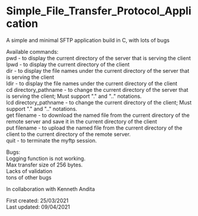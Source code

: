 # Simple_File_Transfer_Protocol_Application
A simple and minimal SFTP application build in C, with lots of bugs

Available commands:  
pwd - to display the current directory of the server that is serving the client  
lpwd - to display the current directory of the client  
dir - to display the file names under the current directory of the server that is serving the client  
ldir - to display the file names under the current directory of the client  
cd directory_pathname - to change the current directory of the server that is serving the client; Must support "." and ".." notations.  
lcd directory_pathname - to change the current directory of the client; Must support "." and ".." notations.  
get filename - to download the named file from the current directory of the remote server and save it in the current directory of the client  
put filename - to upload the named file from the current directory of the client to the current directory of the remote server.  
quit - to terminate the myftp session.  

Bugs:  
Logging function is not working.  
Max transfer size of 256 bytes.  
Lacks of validation  
tons of other bugs  

In collaboration with Kenneth Andita  

First created: 25/03/2021  
Last updated: 09/04/2021  
